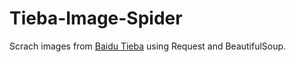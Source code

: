 # Tieba-Image-Spider

Scrach images from <a href="tieba.baidu.com">Baidu Tieba</a> using Request and BeautifulSoup.

